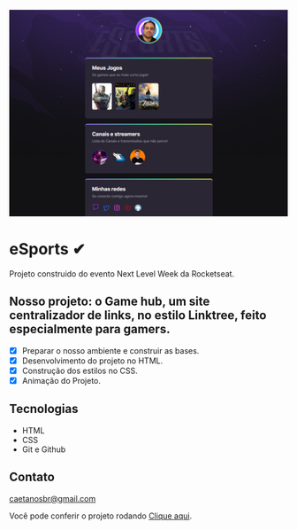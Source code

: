 ![eSports](/assets/eSports.png)

# <nlw/> eSports ✔

Projeto construido do evento Next Level Week da Rocketseat.


## Nosso projeto: o Game hub, um site centralizador de links, no estilo Linktree, feito especialmente para gamers.

- [x] Preparar o nosso ambiente e construir as bases.
- [x] Desenvolvimento do projeto no HTML.
- [x] Construção dos estilos no CSS.
- [x] Animação do Projeto.

## Tecnologias

- HTML
- CSS
- Git e Github

## Contato

caetanosbr@gmail.com



Você pode conferir o projeto rodando [Clique aqui](https://caetanosbr.github.io/nlw-eSports/).
